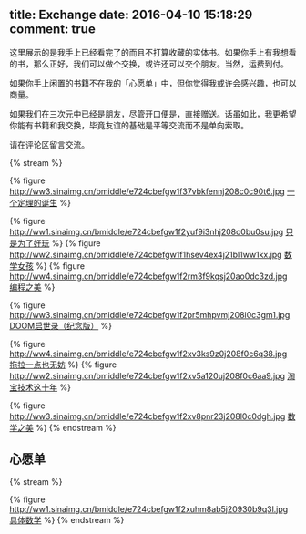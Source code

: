 title: Exchange
date: 2016-04-10 15:18:29
comment: true
---

这里展示的是我手上已经看完了的而且不打算收藏的实体书。如果你手上有我想看的书，那么正好，我们可以做个交换，或许还可以交个朋友。当然，运费到付。

如果你手上闲置的书籍不在我的「心愿单」中，但你觉得我或许会感兴趣，也可以商量。

如果我们在三次元中已经是朋友，尽管开口便是，直接赠送。话虽如此，我更希望你能有书籍和我交换，毕竟友谊的基础是平等交流而不是单向索取。

请在评论区留言交流。

{% stream %}
<!-- {% figure  []() %} -->
{% figure http://ww3.sinaimg.cn/bmiddle/e724cbefgw1f37vbkfennj208c0c90t6.jpg [一个定理的诞生](https://book.douban.com/subject/26681315/) %} 
<!--{% figure http://ww3.sinaimg.cn/bmiddle/e724cbefgw1f2z2sju03mj20b40gomy4.jpg [驯服烂代码](https://book.douban.com/subject/26208707/) %}-->
{% figure http://ww1.sinaimg.cn/bmiddle/e724cbefgw1f2yuf9i3nhj208o0bu0su.jpg [只是为了好玩](https://book.douban.com/subject/25930025/) %}
{% figure http://ww2.sinaimg.cn/bmiddle/e724cbefgw1f1hsev4ex4j21bl1ww1kx.jpg [数学女孩](https://book.douban.com/subject/26677354/) %}
{% figure http://ww4.sinaimg.cn/bmiddle/e724cbefgw1f2rm3f9kqsj20ao0dc3zd.jpg [编程之美](https://book.douban.com/subject/3004255/) %}
<!--{% figure http://ww1.sinaimg.cn/bmiddle/e724cbefgw1f2rysuk2rxj208u0blt8w.jpg [Docker源码分析](https://book.douban.com/subject/26581184/) %}-->
{% figure http://ww3.sinaimg.cn/bmiddle/e724cbefgw1f2pr5mhpvmj208i0c3gm1.jpg [DOOM启世录（纪念版）](https://book.douban.com/subject/26642310/) %}
<!-- {% figure http://ww2.sinaimg.cn/bmiddle/e724cbefgw1etyst9xf3ej208f0c674i.jpg [若为自由故](http://book.douban.com/subject/26314527/) %} -->
{% figure http://ww4.sinaimg.cn/bmiddle/e724cbefgw1f2xv3ks9z0j208f0c6q38.jpg [拖拉一点也无妨](https://book.douban.com/subject/24839553/) %}
{% figure http://ww2.sinaimg.cn/bmiddle/e724cbefgw1f2xv5a120uj208f0c6aa9.jpg [淘宝技术这十年](https://book.douban.com/subject/24335672/) %}
<!-- {% figure http://ww1.sinaimg.cn/bmiddle/e724cbefgw1ettji4fnq5j208i0c074r.jpg [黑客与画家](http://book.douban.com/subject/6021440/) %} -->
{% figure http://ww3.sinaimg.cn/bmiddle/e724cbefgw1f2xv8pnr23j208l0c0dgh.jpg [数学之美](https://book.douban.com/subject/10750155/) %}
{% endstream %}

## 心愿单

{% stream %}
<!-- {% figure  []() %} -->
{% figure http://ww1.sinaimg.cn/bmiddle/e724cbefgw1f2xuhm8ab5j20930b9q3l.jpg [具体数学](https://book.douban.com/subject/21323941/) %}
{% endstream %}

